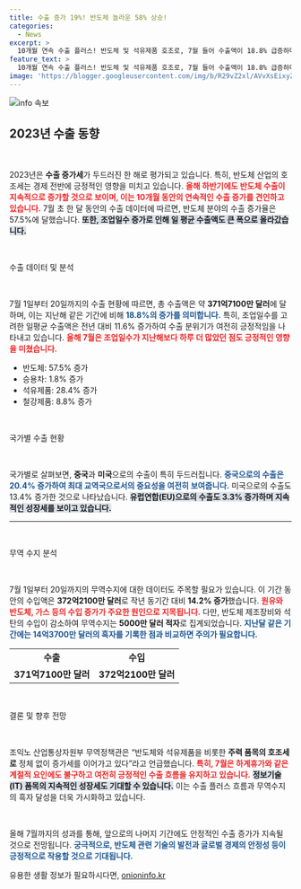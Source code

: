 ```yaml
---
title: 수출 증가 19%! 반도체 놀라운 58% 상승!
categories:
  - News
excerpt: >
  10개월 연속 수출 플러스! 반도체 및 석유제품 호조로, 7월 들어 수출액이 18.8% 급증하며 무역수지 흑자 기대감 커진다. 미래에도 희망적인 수출 흐름이 계속될 것으로 전망된다!
feature_text: >
  10개월 연속 수출 플러스! 반도체 및 석유제품 호조로, 7월 들어 수출액이 18.8% 급증하며 무역수지 흑자 기대감 커진다. 미래에도 희망적인 수출 흐름이 계속될 것으로 전망된다!
image: 'https://blogger.googleusercontent.com/img/b/R29vZ2xl/AVvXsEixyZcFfHzMRdzZMjFBmAUKJYCLCGyLL1o632UiGVXcaFdKo_bkvkuCioo0uUKlGfBVcT3P84aROyZIXSBEx3Aw5nCQ3pTgDom1WDC4m8eifvWiAmWEEVb4x6G_l8C0QH225ldMjyaFvpxGEBGNO37VmDTDMHGhJPq73UglMfDca1-0aw/s1600/blogspot.png'
---
```


<p><img src="https://blogger.googleusercontent.com/img/b/R29vZ2xl/AVvXsEixyZcFfHzMRdzZMjFBmAUKJYCLCGyLL1o632UiGVXcaFdKo_bkvkuCioo0uUKlGfBVcT3P84aROyZIXSBEx3Aw5nCQ3pTgDom1WDC4m8eifvWiAmWEEVb4x6G_l8C0QH225ldMjyaFvpxGEBGNO37VmDTDMHGhJPq73UglMfDca1-0aw/s1600/blogspot.png" alt="info 속보" /></p>

<h2 data-ke-size="size26">2023년 수출 동향</h2>

<p data-ke-size="size16">&nbsp;</p>

<p>2023년은 <b>수출 증가세</b>가 두드러진 한 해로 평가되고 있습니다. 특히, 반도체 산업의 호조세는 경제 전반에 긍정적인 영향을 미치고 있습니다. <b><span style="color: #ee2323;">올해 하반기에도 반도체 수출이 지속적으로 증가할 것으로 보이며, 이는 10개월 동안의 연속적인 수출 증가를 견인하고 있습니다.</span></b> 7월 초 한 달 동안의 수출 데이터에 따르면, 반도체 분야의 수출 증가율은 57.5%에 달했습니다. <b><span style="background-color: #21538527;">또한, 조업일수 증가로 인해 일 평균 수출액도 큰 폭으로 올라갔습니다.</span></b> </p>

<p data-ke-size="size16">&nbsp;</p>

<p>수출 데이터 및 분석</p>

<p data-ke-size="size16">&nbsp;</p>

<p>7월 1일부터 20일까지의 수출 현황에 따르면, 총 수출액은 약 <b>371억7100만 달러</b>에 달하며, 이는 지난해 같은 기간에 비해 <b><span style="color: #1a5490;">18.8%의 증가를 의미합니다.</span></b> 특히, 조업일수를 고려한 일평균 수출액은 전년 대비 11.6% 증가하여 수출 분위기가 여전히 긍정적임을 나타내고 있습니다. <b><span style="color: #ee2323;">올해 7월은 조업일수가 지난해보다 하루 더 많았던 점도 긍정적인 영향을 미쳤습니다.</span></b></p>

<ul>
    <li>반도체: 57.5% 증가</li>
    <li>승용차: 1.8% 증가</li>
    <li>석유제품: 28.4% 증가</li>
    <li>철강제품: 8.8% 증가</li>
</ul>

<p data-ke-size="size16">&nbsp;</p>

<p>국가별 수출 현황</p>

<p data-ke-size="size16">&nbsp;</p>

<p>국가별로 살펴보면, <b>중국</b>과 <b>미국</b>으로의 수출이 특히 두드러집니다. <b><span style="color: #1a5490;">중국으로의 수출은 20.4% 증가하여 최대 교역국으로서의 중요성을 여전히 보여줍니다.</span></b> 미국으로의 수출도 13.4% 증가한 것으로 나타났습니다. <b><span style="background-color: #21538527;">유럽연합(EU)으로의 수출도 3.3% 증가하며 지속적인 성장세를 보이고 있습니다.</span></b></p>

<hr>

<p data-ke-size="size16">&nbsp;</p>

<p>무역 수지 분석</p>

<p data-ke-size="size16">&nbsp;</p>

<p>7월 1일부터 20일까지의 무역수지에 대한 데이터도 주목할 필요가 있습니다. 이 기간 동안의 수입액은 <b>372억2100만 달러</b>로 작년 동기간 대비 <b>14.2% 증가</b>했습니다. <b><span style="color: #ee2323;">원유와 반도체, 가스 등의 수입 증가가 주요한 원인으로 지목됩니다.</span></b> 다만, 반도체 제조장비와 석탄의 수입이 감소하여 무역수지는 <b>5000만 달러 적자</b>로 집계되었습니다. <b><span style="color: #1a5490;">지난달 같은 기간에는 14억3700만 달러의 흑자를 기록한 점과 비교하면 주의가 필요합니다.</span></b></p>

<table style="width: 100%; border-collapse: collapse;">
    <tr>
        <td style="text-align: center; height: 17px;"><b>수출</b></td>
        <td style="text-align: center; height: 17px;"><b>수입</b></td>
    </tr>
    <tr>
        <td style="text-align: center; height: 17px;"><b>371억7100만 달러</b></td>
        <td style="text-align: center; height: 17px;"><b>372억2100만 달러</b></td>
    </tr>
</table>

<p data-ke-size="size16">&nbsp;</p>

<p>결론 및 향후 전망</p>

<p data-ke-size="size16">&nbsp;</p>

<p>조익노 산업통상자원부 무역정책관은 “반도체와 석유제품을 비롯한 <strong>주력 품목의 호조세로</strong> 정체 없이 증가세를 이어가고 있다”라고 언급했습니다. <b><span style="color: #ee2323;">특히, 7월은 하계휴가와 같은 계절적 요인에도 불구하고 여전히 긍정적인 수출 흐름을 유지하고 있습니다.</span></b> <b><span style="background-color: #21538527;">정보기술(IT) 품목의 지속적인 성장세도 기대할 수 있습니다.</span></b> 이는 수출 플러스 흐름과 무역수지의 흑자 달성을 더욱 가시화하고 있습니다.</p>

<p data-ke-size="size16">&nbsp;</p>

<p>올해 7월까지의 성과를 통해, 앞으로의 나머지 기간에도 안정적인 수출 증가가 지속될 것으로 전망됩니다. <b><span style="color: #1a5490;">궁극적으로, 반도체 관련 기술의 발전과 글로벌 경제의 안정성 등이 긍정적으로 작용할 것으로 기대됩니다.</span></b></p>
유용한 생활 정보가 필요하시다면, <a href="https://onioninfo.kr" rel="dofollow">onioninfo.kr</a>


